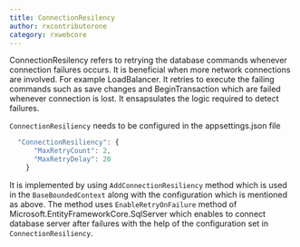 ```yaml
---
title: ConnectionResilency
author: rxcontributorone
category: rxwebcore  
---
```


ConnectionResilency refers to retrying the database commands whenever connection failures occurs. It is beneficial when more network connections are involved. For example LoadBalancer. It retries to execute the failing commands such as save changes and BeginTransaction which are failed whenever connection is lost. It ensapsulates the logic required to detect failures.

`ConnectionResiliency` needs to be configured in the appsettings.json file 

```js
  "ConnectionResiliency": {
      "MaxRetryCount": 2,
      "MaxRetryDelay": 20
    }
```    

It is implemented by using `AddConnectionResiliency` method which is used in the `BaseBoundedContext` along with the configuration which is mentioned as above. The method uses `EnableRetryOnFailure` method of Microsoft.EntityFrameworkCore.SqlServer which enables to connect database server after failures with the help of the configuration set in `ConnectionResiliency`.  


